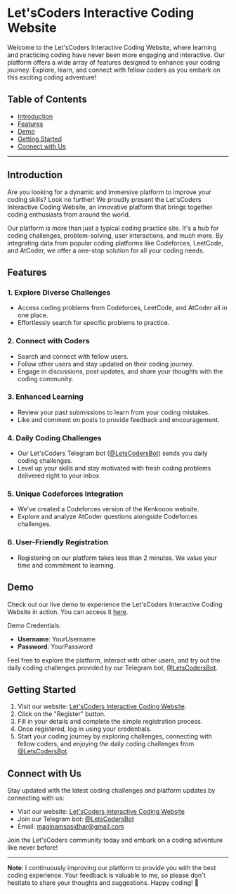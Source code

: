 # Let'sCoders Interactive Coding Website

Welcome to the Let'sCoders Interactive Coding Website, where learning and practicing coding have never been more engaging and interactive. Our platform offers a wide array of features designed to enhance your coding journey. Explore, learn, and connect with fellow coders as you embark on this exciting coding adventure!

## Table of Contents
- [Introduction](#introduction)
- [Features](#features)
- [Demo](#demo)
- [Getting Started](#getting-started)
- [Connect with Us](#connect-with-us)

---

## Introduction

Are you looking for a dynamic and immersive platform to improve your coding skills? Look no further! We proudly present the Let'sCoders Interactive Coding Website, an innovative platform that brings together coding enthusiasts from around the world.

Our platform is more than just a typical coding practice site. It's a hub for coding challenges, problem-solving, user interactions, and much more. By integrating data from popular coding platforms like Codeforces, LeetCode, and AtCoder, we offer a one-stop solution for all your coding needs.

## Features

### 1. **Explore Diverse Challenges**

   - Access coding problems from Codeforces, LeetCode, and AtCoder all in one place.
   - Effortlessly search for specific problems to practice.
   
### 2. **Connect with Coders**

   - Search and connect with fellow users.
   - Follow other users and stay updated on their coding journey.
   - Engage in discussions, post updates, and share your thoughts with the coding community.
   
### 3. **Enhanced Learning**

   - Review your past submissions to learn from your coding mistakes.
   - Like and comment on posts to provide feedback and encouragement.
   
### 4. **Daily Coding Challenges**

   - Our Let'sCoders Telegram bot ([@LetsCodersBot](https://t.me/LetsCodersBot)) sends you daily coding challenges.
   - Level up your skills and stay motivated with fresh coding problems delivered right to your inbox.
   
### 5. **Unique Codeforces Integration**

   - We've created a Codeforces version of the Kenkoooo website.
   - Explore and analyze AtCoder questions alongside Codeforces challenges.
   
### 6. **User-Friendly Registration**

   - Registering on our platform takes less than 2 minutes. We value your time and commitment to learning.

## Demo

Check out our live demo to experience the Let'sCoders Interactive Coding Website in action. You can access it [here](https://letscoders.netlify.app/).

Demo Credentials:
- **Username**: YourUsername
- **Password**: YourPassword

Feel free to explore the platform, interact with other users, and try out the daily coding challenges provided by our Telegram bot, [@LetsCodersBot](https://t.me/LetsCodersBot).

## Getting Started

1. Visit our website: [Let'sCoders Interactive Coding Website](https://letscoders.netlify.app/).
2. Click on the "Register" button.
3. Fill in your details and complete the simple registration process.
4. Once registered, log in using your credentials.
5. Start your coding journey by exploring challenges, connecting with fellow coders, and enjoying the daily coding challenges from [@LetsCodersBot](https://t.me/LetsCodersBot).

## Connect with Us

Stay updated with the latest coding challenges and platform updates by connecting with us:

- Visit our website: [Let'sCoders Interactive Coding Website](https://letscoders.netlify.app/)
- Join our Telegram bot: [@LetsCodersBot](https://t.me/LetsCodersBot)
- Email: maginamsasidhar@gmail.com

Join the Let'sCoders community today and embark on a coding adventure like never before!

---

**Note**: I continuously improving our platform to provide you with the best coding experience. Your feedback is valuable to me, so please don't hesitate to share your thoughts and suggestions. Happy coding! 🚀
